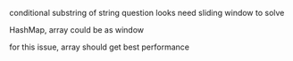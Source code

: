 conditional substring of string question looks need sliding window to solve


HashMap, array could be as window 

for this issue, array should get best performance
